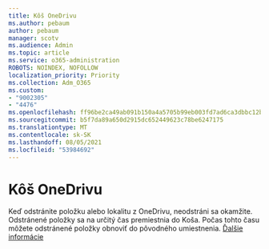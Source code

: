 ```yaml
---
title: Kôš OneDrivu
ms.author: pebaum
author: pebaum
manager: scotv
ms.audience: Admin
ms.topic: article
ms.service: o365-administration
ROBOTS: NOINDEX, NOFOLLOW
localization_priority: Priority
ms.collection: Adm_O365
ms.custom:
- "9002305"
- "4476"
ms.openlocfilehash: ff96be2ca49ab091b150a4a5705b99eb003fd7ad6ca3dbbc12b47358bb04563f
ms.sourcegitcommit: b5f7da89a650d2915dc652449623c78be6247175
ms.translationtype: MT
ms.contentlocale: sk-SK
ms.lasthandoff: 08/05/2021
ms.locfileid: "53984692"
---
```

# <a name="onedrive-recycle-bin"></a>Kôš OneDrivu

Keď odstránite položku alebo lokalitu z OneDrivu, neodstráni sa okamžite. Odstránené položky sa na určitý čas premiestnia do Koša. Počas tohto času môžete odstránené položky obnoviť do pôvodného umiestnenia. [Ďalšie informácie](https://support.office.com/article/restore-deleted-files-or-folders-in-onedrive-949ada80-0026-4db3-a953-c99083e6a84f?ui=en-US&rs=en-US&ad=US)
